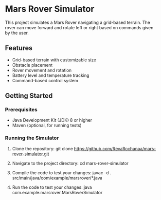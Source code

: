 
# Mars Rover Simulator

This project simulates a Mars Rover navigating a grid-based terrain. The rover can move forward and rotate left or right based on commands given by the user.

## Features

- Grid-based terrain with customizable size
- Obstacle placement
- Rover movement and rotation
- Battery level and temperature tracking
- Command-based control system

## Getting Started

### Prerequisites

- Java Development Kit (JDK) 8 or higher
- Maven (optional, for running tests)

### Running the Simulator

1. Clone the repository:
git clone https://github.com/RevaRochanaa/mars-rover-simulator.git

2. Navigate to the project directory:
cd mars-rover-simulator

3. Compile the code to test your changes:
javac -d . src/main/java/com/example/marsrover/*.java

4. Run the code to test your changes:
java com.example.marsrover.MarsRoverSimulator



